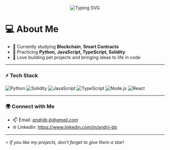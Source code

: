 <!-- Profile README for GitHub: andriib-b -->

<p align="center">
  <img src="https://readme-typing-svg.demolab.com?font=Fira+Code&weight=600&size=24&pause=1000&color=2F81F7&center=true&vCenter=true&width=435&lines=Hi+I'm+Andrii;Software+Developer;Crypto+Enthusiast;Open+Source+Contributor" alt="Typing SVG" />
</p>

# 💻 About Me
- 🔭 Currently studying **Blockchain**, **Smart Contracts**
- 🌱 Practicing **Python, JavaScript, TypeScript, Solidity**
- 🚀 Love building pet projects and bringing ideas to life in code

---

### ⚡ Tech Stack
![Python](https://img.shields.io/badge/-Python-3776AB?style=for-the-badge&logo=python&logoColor=white)
![Solidity](https://img.shields.io/badge/-Solidity-363636?style=for-the-badge&logo=solidity&logoColor=white)
![JavaScript](https://img.shields.io/badge/-JavaScript-F7DF1E?style=for-the-badge&logo=javascript&logoColor=black)
![TypeScript](https://img.shields.io/badge/-TypeScript-3178C6?style=for-the-badge&logo=typescript&logoColor=white)
![Node.js](https://img.shields.io/badge/-Node.js-339933?style=for-the-badge&logo=nodedotjs&logoColor=white)
![React](https://img.shields.io/badge/-React-61DAFB?style=for-the-badge&logo=react&logoColor=black)

---


### 🌍 Connect with Me
- 📫 Email: *andriib-b@gmail.com*  
- 🌐 LinkedIn: https://www.linkedin.com/in/andrii-bb

---

⭐️ *If you like my projects, don’t forget to give them a star!*
